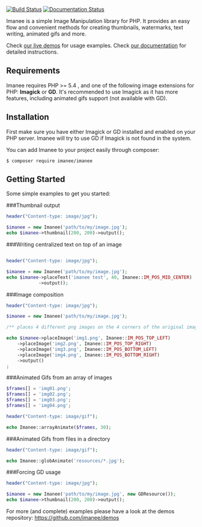 [![Build Status](https://travis-ci.org/imanee/imanee.svg?branch=master)](https://travis-ci.org/imanee/imanee)
[![Documentation Status](https://readthedocs.org/projects/imanee/badge/?version=latest)](https://readthedocs.org/projects/imanee/?badge=latest)

Imanee is a simple Image Manipulation library for PHP. 
It provides an easy flow and convenient methods for creating thumbnails, watermarks, text writing, animated gifs and more.

Check [our live demos](http://imanee.io/#demos) for usage examples.
Check [our documentation](http://imanee.readthedocs.org) for detailed instructions.

## Requirements
Imanee requires PHP >= 5.4 , and one of the following image extensions for PHP: **Imagick** or **GD**. It's recommended to use Imagick as it has more features, including animated gifs support (not available with GD).

## Installation
First make sure you have either Imagick or GD installed and enabled on your PHP server. Imanee will try to use GD if Imagick is not found in the system.

You can add Imanee to your project easily through composer:

    $ composer require imanee/imanee

## Getting Started

Some simple examples to get you started:

###Thumbnail output

```php
header("Content-type: image/jpg");

$imanee = new Imanee('path/to/my/image.jpg');
echo $imanee->thumbnail(200, 200)->output();
```
###Writing centralized text on top of an image

```php

header("Content-type: image/jpg");

$imanee = new Imanee('path/to/my/image.jpg');
echo $imanee->placeText('imanee test', 40, Imanee::IM_POS_MID_CENTER)
            ->output();
```
                    
###Image composition

```php
header("Content-type: image/jpg");

$imanee = new Imanee('path/to/my/image.jpg');

/** places 4 different png images on the 4 corners of the original image */

echo $imanee->placeImage('img1.png', Imanee::IM_POS_TOP_LEFT)
    ->placeImage('img2.png', Imanee::IM_POS_TOP_RIGHT)
    ->placeImage('img3.png', Imanee::IM_POS_BOTTOM_LEFT)
    ->placeImage('img4.png', Imanee::IM_POS_BOTTOM_RIGHT)
    ->output()
;
```

###Animated Gifs from an array of images

```php
$frames[] = 'img01.png';
$frames[] = 'img02.png';
$frames[] = 'img03.png';
$frames[] = 'img04.png';

header("Content-type: image/gif");

echo Imanee::arrayAnimate($frames, 30);
```

###Animated Gifs from files in a directory
 
```php
header("Content-type: image/gif");

echo Imanee::globAnimate('resources/*.jpg');
```

###Forcing GD usage

```php
header("Content-type: image/jpg");

$imanee = new Imanee('path/to/my/image.jpg', new GDResource());
echo $imanee->thumbnail(200, 200)->output();
```

For more (and complete) examples please have a look at the demos repository: <a href="https://github.com/imanee/demos">https://github.com/imanee/demos</a>
